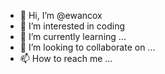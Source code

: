 - 👋 Hi, I’m @ewancox
- 👀 I’m interested in coding
- 🌱 I’m currently learning ...
- 💞️ I’m looking to collaborate on ...
- 📫 How to reach me ...

<!---
ewancox/ewancox is a ✨ special ✨ repository because its `README.md` (this file) appears on your GitHub profile.
You can click the Preview link to take a look at your changes.
--->
